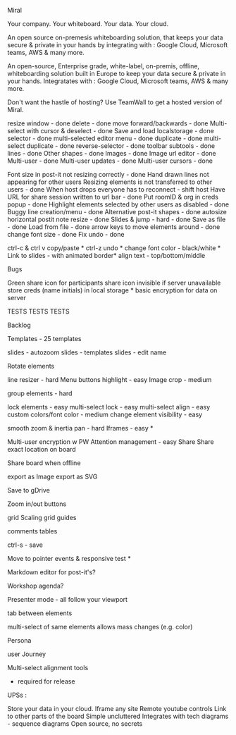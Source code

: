 Miral

Your company.
Your whiteboard.
Your data.
Your cloud.

An open source on-premesis whiteboarding solution, that keeps your data secure & private in your hands by integrating with :
Google Cloud, Microsoft teams, AWS & many more.

An open-source, Enterprise grade, white-label, on-premis, offline, whiteboarding solution built in Europe to keep your data secure & private in your hands. Integratates with :
Google Cloud, Microsoft teams, AWS & many more.

Don't want the hastle of hosting? Use TeamWall to get a hosted version of Miral.


resize window - done
delete - done
move forward/backwards - done 
Multi-select with cursor & deselect - done
Save and load localstorage - done
selector - done
multi-selected editor menu - done
duplicate - done
multi-select duplicate - done
reverse-selector - done
toolbar subtools - done
lines - done
Other shapes - done
Images - done
Image url editor - done
Multi-user - done
Multi-user updates - done
Multi-user cursors - done

Font size in post-it not resizing correctly - done
Hand drawn lines not appearing for other users
Resizing elements is not transferred to other users - done
When host drops everyone has to reconnect - shift host
Have URL for share session written to url bar - done
Put roomID & org in creds popup - done
Highlight elements selected by other users as disabled - done
Buggy line creation/menu - done
Alternative post-it shapes - done
autosize horizontal postit note resize - done
Slides & jump - hard - done
Save as file - done
Load from file - done
arrow keys to move elements around - done
change font size - done
Fix undo  - done

ctrl-c & ctrl v copy/paste *
ctrl-z undo *
change font color - black/white *
Link to slides - with animated border*
align text - top/bottom/middle

Bugs 



Green share icon for participants
share icon invisible if server unavailable
store creds (name initials) in local storage *
basic encryption for data on server



TESTS TESTS TESTS


Backlog

Templates - 25 templates

slides - autozoom
slides - templates
slides - edit name



Rotate elements

line resizer - hard
Menu buttons highlight - easy
Image crop - medium

group elements - hard

lock elements - easy
multi-select lock - easy
multi-select align - easy
custom colors/font color - medium
change element visibility - easy

smooth zoom & inertia pan - hard
Iframes - easy *


Multi-user encryption w PW
Attention management - easy
Share
Share exact location on board 

Share board when offline

export as Image
export as SVG

Save to gDrive 

Zoom in/out buttons

grid Scaling
grid guides

comments
tables

ctrl-s - save

Move to pointer events & responsive test *

Markdown editor for post-it's?

Workshop agenda?

Presenter mode - all follow your viewport

tab between elements

multi-select of same elements allows mass changes (e.g. color)

Persona
 
user Journey

Multi-select alignment tools

* required for release


UPSs :

Store your data in your cloud.
Iframe any site
Remote youtube controls
Link to other parts of the board
Simple uncluttered
Integrates with tech diagrams - sequence diagrams
Open source, no secrets
